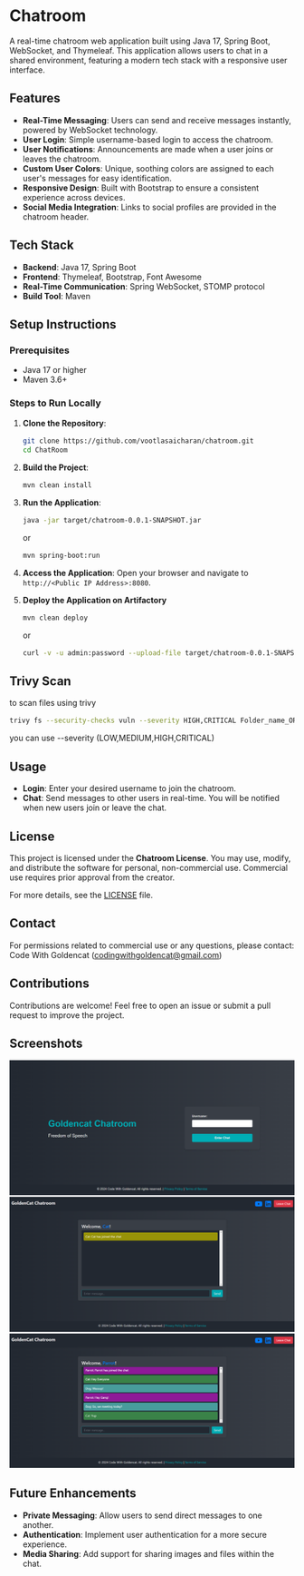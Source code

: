 # Chatroom

A real-time chatroom web application built using Java 17, Spring Boot, WebSocket, and Thymeleaf. This application allows users to chat in a shared environment, featuring a modern tech stack with a responsive user interface.

## Features

- **Real-Time Messaging**: Users can send and receive messages instantly, powered by WebSocket technology.
- **User Login**: Simple username-based login to access the chatroom.
- **User Notifications**: Announcements are made when a user joins or leaves the chatroom.
- **Custom User Colors**: Unique, soothing colors are assigned to each user's messages for easy identification.
- **Responsive Design**: Built with Bootstrap to ensure a consistent experience across devices.
- **Social Media Integration**: Links to social profiles are provided in the chatroom header.

## Tech Stack

- **Backend**: Java 17, Spring Boot
- **Frontend**: Thymeleaf, Bootstrap, Font Awesome
- **Real-Time Communication**: Spring WebSocket, STOMP protocol
- **Build Tool**: Maven

## Setup Instructions

### Prerequisites
- Java 17 or higher
- Maven 3.6+

### Steps to Run Locally

1. **Clone the Repository**:
   ```sh
   git clone https://github.com/vootlasaicharan/chatroom.git
   cd ChatRoom
   ```

2. **Build the Project**:
   ```sh
   mvn clean install
   ```

3. **Run the Application**:
   ```sh
   java -jar target/chatroom-0.0.1-SNAPSHOT.jar
   ```
   or
   ```sh
   mvn spring-boot:run
   ```

4. **Access the Application**:
   Open your browser and navigate to `http://<Public IP Address>:8080`.

5. **Deploy the Application on Artifactory**
   ```sh
   mvn clean deploy
   ```
   or
   
   ```sh
   curl -v -u admin:password --upload-file target/chatroom-0.0.1-SNAPSHOT.jar "http://<IP_ADDRESS>:8081/repository/maven-snapshots/com/goldencat/chatroom/0.0.1-SNAPSHOT/chatroom-0.0.1-SNAPSHOT.jar"
   ```

## Trivy Scan
to scan files using trivy
```sh
trivy fs --security-checks vuln --severity HIGH,CRITICAL Folder_name_OR_Path
```
you can use --severity (LOW,MEDIUM,HIGH,CRITICAL)

## Usage

- **Login**: Enter your desired username to join the chatroom.
- **Chat**: Send messages to other users in real-time. You will be notified when new users join or leave the chat.

## License

This project is licensed under the **Chatroom License**. You may use, modify, and distribute the software for personal, non-commercial use. Commercial use requires prior approval from the creator.

For more details, see the [LICENSE](./License.md) file.

## Contact

For permissions related to commercial use or any questions, please contact: Code With Goldencat (codingwithgoldencat@gmail.com)

## Contributions

Contributions are welcome! Feel free to open an issue or submit a pull request to improve the project.

## Screenshots

![Login Page](src/main/resources/static/screenshots/Login_Screenshot.png)
![Chat Room](src/main/resources/static/screenshots/MainPage_Screenshot.png)
![Chat Room With Multiuser](src/main/resources/static/screenshots/MultipleUser_Screenshot.png)

## Future Enhancements

- **Private Messaging**: Allow users to send direct messages to one another.
- **Authentication**: Implement user authentication for a more secure experience.
- **Media Sharing**: Add support for sharing images and files within the chat.

